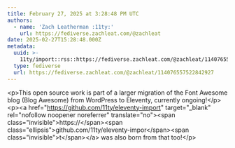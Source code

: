 ```yaml
---
title: February 27, 2025 at 3:28:48 PM UTC
authors:
  - name: 'Zach Leatherman :11ty:'
    url: https://fediverse.zachleat.com/@zachleat
date: 2025-02-27T15:28:48.000Z
metadata:
  uuid: >-
    11ty/import::rss::https://fediverse.zachleat.com/@zachleat/114076557522842927
  type: fediverse
  url: https://fediverse.zachleat.com/@zachleat/114076557522842927
---
```

\<p>This open source work is part of a larger migration of the Font Awesome blog (Blog Awesome) from WordPress to Eleventy, currently ongoing!\</p>\<p>\<a href="https://github.com/11ty/eleventy-import" target="\_blank" rel="nofollow noopener noreferrer" translate="no">\<span class="invisible">https://\</span>\<span class="ellipsis">github.com/11ty/eleventy-impor\</span>\<span class="invisible">t\</span>\</a> was also born from that too!\</p>